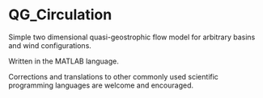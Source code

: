 # QG_Circulation
Simple two dimensional quasi-geostrophic flow model for arbitrary basins and wind configurations.

Written in the MATLAB language.

Corrections and translations to other commonly used scientific programming languages are welcome and encouraged.
